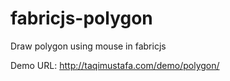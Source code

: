 # fabricjs-polygon
Draw polygon using mouse in fabricjs

Demo URL:
http://taqimustafa.com/demo/polygon/

